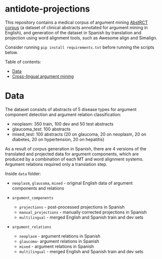 # antidote-projections
This repository contains a medical corpus of argument mining [AbstRCT corpus](https://gitlab.com/tomaye/abstrct) (a dataset of clinical abstracts annotated for argument mining in English), and generation of the dataset in Spanish by translation and projection using word alignment tools, such as Awesome align and Simalign. 

Consider running `pip install requirements.txt` before running the scripts below.

Table of contents:

- [Data](#data)
- [Cross-lingual argument mining](https://github.com/ragerri/antidote-projections/cross-lingual-argument-mining)


# Data

The dataset consists of abstracts of 5 disease types for argument component detection and argument relation classification:

- neoplasm: 350 train, 100 dev and 50 test abstracts
- glaucoma_test: 100 abstracts
- mixed_test: 100 abstracts (20 on glaucoma, 20 on neoplasm, 20 on diabetes, 20 on hypertension, 20 on hepatitis) 


As a result of corpus generation in Spanish, there are 4 versions of the translated and projected data for argument components, which are produced by a combination of each MT and word alignment systems. Argument relations required only a translation step.

Inside `data` folder: 
  - `neoplasm`, `glaucoma`, `mixed` - original English data of argument components and relations
  
  - `argument_components`

      - `projections` - post-processed projections in Spanish
      - `manual_projections` - manually corrected projections in Spanish
      - `multilingual` - merged English and Spanish train and dev sets
      
  - `argument_relations` 
      - `neoplasm` - argument relations in Spanish  
      - `glaucoma`- argument relations in Spanish
      - `mixed` - argument relations in Spanish
      - `multilingual` - merged English and Spanish train and dev sets
  